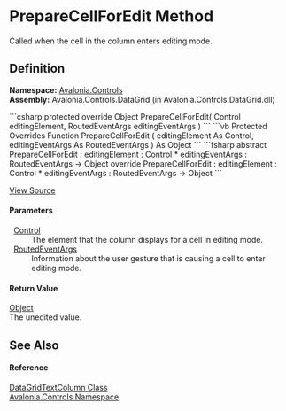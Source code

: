 # PrepareCellForEdit Method


Called when the cell in the column enters editing mode.



## Definition
**Namespace:** <a href="N_Avalonia_Controls">Avalonia.Controls</a>  
**Assembly:** Avalonia.Controls.DataGrid (in Avalonia.Controls.DataGrid.dll)

<Tabs groupId="api-code-preview">
<TabItem value="csharp" label="C#">
```csharp
protected override Object PrepareCellForEdit(
	Control editingElement,
	RoutedEventArgs editingEventArgs
)
```
</TabItem>
<TabItem value="vb" label="VB">
```vb
Protected Overrides Function PrepareCellForEdit ( 
	editingElement As Control,
	editingEventArgs As RoutedEventArgs
) As Object
```
</TabItem>
<TabItem value="fsharp" label="F#">
```fsharp
abstract PrepareCellForEdit : 
        editingElement : Control * 
        editingEventArgs : RoutedEventArgs -> Object 
override PrepareCellForEdit : 
        editingElement : Control * 
        editingEventArgs : RoutedEventArgs -> Object 
```
</TabItem>
</Tabs>



<a href="https://github.com/AvaloniaUI/Avalonia/tree/master/src/Avalonia.Controls.DataGrid/DataGridTextColumn.cs#L215" title="View the source code">View Source</a>



#### Parameters
<dl><dt>  <a href="T_Avalonia_Controls_Control">Control</a></dt><dd>The element that the column displays for a cell in editing mode.</dd><dt>  <a href="T_Avalonia_Interactivity_RoutedEventArgs">RoutedEventArgs</a></dt><dd>Information about the user gesture that is causing a cell to enter editing mode.</dd></dl>

#### Return Value
<a href="https://learn.microsoft.com/dotnet/api/system.object" target="_blank" rel="noopener noreferrer">Object</a>  
The unedited value.

## See Also


#### Reference
<a href="T_Avalonia_Controls_DataGridTextColumn">DataGridTextColumn Class</a>  
<a href="N_Avalonia_Controls">Avalonia.Controls Namespace</a>  

